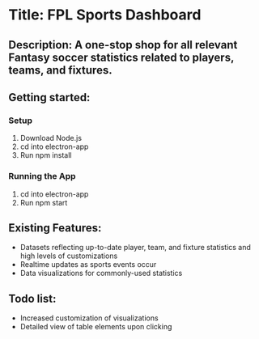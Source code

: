 # Title: FPL Sports Dashboard

## Description: A one-stop shop for all relevant Fantasy soccer statistics related to players, teams, and fixtures. 

## Getting started:

### Setup

1. Download Node.js
2. cd into electron-app
3. Run npm install

### Running the App

1. cd into electron-app
2. Run npm start

## Existing Features:

- Datasets reflecting up-to-date player, team, and fixture statistics and high levels of customizations
- Realtime updates as sports events occur
- Data visualizations for commonly-used statistics

## Todo list:

- Increased customization of visualizations
- Detailed view of table elements upon clicking
